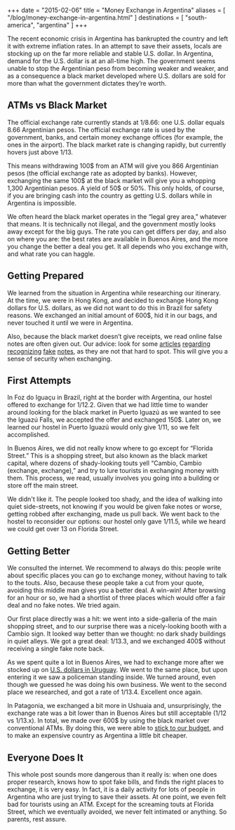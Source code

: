 +++
date    = "2015-02-06"
title   = "Money Exchange in Argentina"
aliases = [ "/blog/money-exchange-in-argentina.html" ]
destinations = [ "south-america", "argentina" ]
+++

The recent economic crisis in Argentina has bankrupted the country and left it with extreme inflation rates. In an attempt to save their assets, locals are stocking up on the far more reliable and stable U.S. dollar. In Argentina, demand for the U.S. dollar is at an all-time high. The government seems unable to stop the Argentinian peso from becoming weaker and weaker, and as a consequence a black market developed where U.S. dollars are sold for more than what the government dictates they’re worth.
<!--more-->
## ATMs vs Black Market
The official exchange rate currently stands at 1/8.66: one U.S. dollar equals 8.66 Argentinian pesos. The official exchange rate is used by the government, banks, and certain money exchange offices (for example, the ones in the airport). The black market rate is changing rapidly, but currently hovers just above 1/13.

This means withdrawing 100$ from an ATM will give you 866 Argentinian pesos (the official exchange rate as adopted by banks). However, exchanging the same 100$ at the black market will give you a whopping 1,300 Argentinian pesos. A yield of 50$ or 50%. This only holds, of course, if you are bringing cash into the country as getting U.S. dollars while in Argentina is impossible.

We often heard the black market operates in the “legal grey area,” whatever that means. It is technically not illegal, and the government mostly looks away except for the big guys. The rate you can get differs per day, and also on where you are: the best rates are available in Buenos Aires, and the more you change the better a deal you get. It all depends who you exchange with, and what rate you can haggle.

## Getting Prepared
We learned from the situation in Argentina while researching our itinerary. At the time, we were in Hong Kong, and decided to exchange Hong Kong dollars for U.S. dollars, as we did not want to do this in Brazil for safety reasons. We exchanged an initial amount of 600$, hid it in our bags, and never touched it until we were in Argentina.

Also, because the black market doesn’t give receipts, we read online false notes are often given out. Our advice: look for some [articles](http://www.anuvawines.com/tasting-argentina/how-to-spot-fake-currency-in-buenos-aires-and-argentina/) [regarding](http://theargentineexperience.com/blog/how-to-identify-fake-money/) [recognizing](http://santelmoloft.com/2011/07/22/fake-money-in-argentina/) [fake](http://landingpadba.com/ba-basics-counterfeit-money/) [notes](http://thingstodoinba.com.ar/2013/04/16/fake-bills-in-argentina-exchange-rates/), as they are not that hard to spot. This will give you a sense of security when exchanging.

## First Attempts
In Foz do Iguaçu in Brazil, right at the border with Argentina, our hostel offered to exchange for 1/12.2. Given that we had little time to wander around looking for the black market in Puerto Iguazú as we wanted to see the Iguazú Falls, we accepted the offer and exchanged 150$. Later on, we learned our hostel in Puerto Iguazú would only give 1/11, so we felt accomplished.

In Buenos Aires, we did not really know where to go except for “Florida Street.” This is a shopping street, but also known as the black market capital, where dozens of shady-looking touts yell “Cambio, Cambio (exchange, exchange),” and try to lure tourists in exchanging money with them. This process, we read, usually involves you going into a building or store off the main street.

We didn't like it. The people looked too shady, and the idea of walking into quiet side-streets, not knowing if you would be given fake notes or worse, getting robbed after exchanging, made us pull back. We went back to the hostel to reconsider our options: our hostel only gave 1/11.5, while we heard we could get over 13 on Florida Street.

## Getting Better
We consulted the internet. We recommend to always do this: people write about specific places you can go to exchange money, without having to talk to the touts. Also, because these people take a cut from your quote, avoiding this middle man gives you a better deal. A win-win! After browsing for an hour or so, we had a shortlist of three places which would offer a fair deal and no fake notes. We tried again.

Our first place directly was a hit: we went into a side-galleria of the main shopping street, and to our surprise there was a nicely-looking booth with a Cambio sign. It looked way better than we thought: no dark shady buildings in quiet alleys. We got a great deal: 1/13.3, and we exchanged 400$ without receiving a single fake note back.

As we spent quite a lot in Buenos Aires, we had to exchange more after we stocked up on [U.S. dollars in Uruguay](/the-quaint-town-of-colonia/). We went to the same place, but upon entering it we saw a policeman standing inside. We turned around, even though we guessed he was doing his own business. We went to the second place we researched, and got a rate of 1/13.4. Excellent once again.

In Patagonia, we exchanged a bit more in Ushuaia and, unsurprisingly, the exchange rate was a bit lower than in Buenos Aires but still acceptable (1/12 vs 1/13.x). In total, we made over 600$ by using the black market over conventional ATMs. By doing this, we were able to [stick to our budget](/monthly-recap-january-2015/), and to make an expensive country as Argentina a little bit cheaper.

## Everyone Does It
This whole post sounds more dangerous than it really is: when one does proper research, knows how to spot fake bills, and finds the right places to exchange, it is very easy. In fact, it is a daily activity for lots of people in Argentina who are just trying to save their assets. At one point, we even felt bad for tourists using an ATM. Except for the screaming touts at Florida Street, which we eventually avoided, we never felt intimated or anything. So parents, rest assure.
